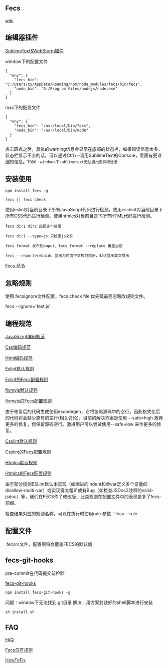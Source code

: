 Fecs
-----

[wiki](https://github.com/ecomfe/fecs/wiki)

编辑器插件
----------

[SublimeText&WebStorm插件](https://github.com/leeight/Baidu-FE-Code-Style)

window下的配置文件

```
{
  "env": {
    "fecs_bin": "C:/Users/zy/AppData/Roaming/npm/node_modules/fecs/bin/fecs",
    "node_bin": "D:/Program Files/nodejs/node.exe"
  }
}
```

mac下的配置文件
```
{
  "env": {
    "fecs_bin": "/usr/local/bin/fecs",
    "node_bin": "/usr/local/bin/node"
  }
}

```

点击圆点之后，具体的warning信息会显示在底部的状态栏，如果错误信息太多，状态栏显示不全的话，可以通过Ctrl+~调用SublimeText的Console，里面有更详细的信息。```TODO：windows下sublimetext无法调出更详细信息```

安装使用
--------

```
npm install fecs -g
```

```
fecs || fecs check
```

使用eslint对当前目录下所有JavaScript代码进行检测。使用csshint对当前目录下所有CSS代码进行检测。使用htmlcs对当前目录下所有HTML代码进行检测。

```
fecs dir1 dir2 匹配多个目录
```

```
fecs dir1 --type=js 只检查js文件
```

```
fecs format 发布到ouput、fecs format --replace 覆盖当前
```

```
fecs --reporter=baidu 显示为百度中文规范提示，默认显示英文提示
```

[Fecs 命令](https://github.com/ecomfe/fecs/wiki/CLI)

忽略规则
-------

使用.fecsignore文件配置，fecs check file 优先级最高忽略改规则文件。

fecs --ignore='test.js'

编程规范
--------

[JavaScript编码规范](https://github.com/ecomfe/spec/blob/master/javascript-style-guide.md)

[Css编码规范](https://github.com/ecomfe/spec/blob/master/css-style-guide.md)

[Html编码规范](https://github.com/ecomfe/spec/blob/master/html-style-guide.md)

[Eslint默认规则](http://eslint.org/docs/rules/)

[Eslint的Fecs配置规则](https://github.com/ecomfe/fecs/blob/master/lib/js/eslint.yml)

[fixmyjs默认规则](http://jshint.com/docs/options/)

[fixmyjs的Fecs配置规则](https://github.com/ecomfe/fecs/blob/master/lib/js/jshint.yml)

由于修复后的代码生成使用escodegen，它将忽略源码中的空行，因此格式化后的代码将会缺少原有的空行(相关讨论)，目前的解决方案是使用 --safe=high 放弃更多的修复，但保留源码空行。激进用户可以尝试使用--safe=low 来作更多的修复。

[Csslint默认规则](https://github.com/ecomfe/node-csshint/blob/master/lib/config.js)

[Csslint的Fecs配置规则](https://github.com/ecomfe/fecs/blob/master/lib/css/csshint.yml)

[Htmlcs默认规则](https://github.com/ecomfe/htmlcs/blob/master/lib/default/htmlcsrc)

[Htmlcs的Fecs配置规则](https://github.com/ecomfe/fecs/blob/master/lib/html/htmlcs.yml)

由于部分规则ESLint默认未实现（如缩进的indent和单var定义多个变量的disallow-multi-var）或实现得太粗旷或有Bug（如检查JSDoc3注释的valid-jsdoc）等，我们在FECS作了修改版，此类规则在配置文件中的表现是多了fecs-前缀。

检查结果对应的规则名称，可以在执行时使用rule 参数：fecs --rule

配置文件
--------

.fecsrc文件，配置项将会覆盖FECS的默认值


fecs-git-hooks
--------------

pre-commit在代码提交前检验

[fecs-git-hooks](https://github.com/cxtom/fecs-git-hooks)

```
npm install fecs-git-hooks -g
```

问题：window下无法找到.git目录
解决：用方案封装好的shell脚本进行安装
```
sh install.sh
```

FAQ
----

[FAQ](https://github.com/ecomfe/fecs/wiki/FAQ)

[Fecs自有规则](https://github.com/ecomfe/fecs/wiki/FECSRules)

[HowToFix](https://github.com/ecomfe/fecs/wiki/HowToFix)
